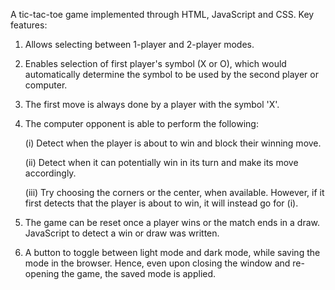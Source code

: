 A tic-tac-toe game implemented through HTML, JavaScript and CSS. Key features:
1) Allows selecting between 1-player and 2-player modes.
2) Enables selection of first player's symbol (X or O), which would automatically determine the symbol to be used by the second player or computer.
3) The first move is always done by a player with the symbol 'X'.
4) The computer opponent is able to perform the following:

   (i) Detect when the player is about to win and block their winning move.

   (ii) Detect when it can potentially win in its turn and make its move accordingly.

   (iii) Try choosing the corners or the center, when available. However, if it first detects that the player is about to win, it will instead go for (i).

5) The game can be reset once a player wins or the match ends in a draw. JavaScript to detect a win or draw was written.
6) A button to toggle between light mode and dark mode, while saving the mode in the browser. Hence, even upon closing the window and re-opening the game, the saved mode is applied.

